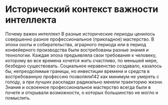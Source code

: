 # Исторический контекст важности интеллекта

Почему важен интеллект
В разные исторические периоды ценилось совершенно разное профессиональное (прикладное) мастерство. В эпохи охоты и собирательства, аграрного периода или в период конвейерного производства были востребованы разные знания и технологии. Каждая эпоха предъявляла свои требования к человеку, которому во все времена хочется жить счастливо, по меньшей мере, безбедно существовать. 
Социальное неравенство создавало, казалось бы, непреодолимые границы, но инвестиции времени и средств в востребованную профессию позволяли142 как минимум не умереть с голоду, а при лучших раскладах радикально меняли траекторию жизни. Знания и освоенное профессиональное мастерство всегда были в почете и открывали возможности, о которых большинство не могло и помыслить.
